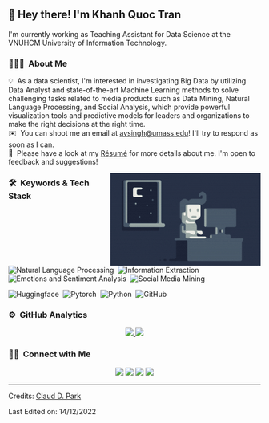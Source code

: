 <h2>👋 Hey there! I'm Khanh Quoc Tran</h2>
I'm currently working as Teaching Assistant for Data Science at the VNUHCM University of Information Technology.

### 👨🏻‍💻 &nbsp;About Me

💡 &nbsp;As a data scientist, I'm interested in investigating Big Data by utilizing Data Analyst and state-of-the-art Machine Learning methods to solve challenging tasks related to media products such as Data Mining, Natural Language Processing, and Social Analysis, which provide powerful visualization tools and predictive models for leaders and organizations to make the right decisions at the right time.\
✉️ &nbsp;You can shoot me an email at avsingh@umass.edu! I'll try to respond as soon as I can.\
📄 &nbsp;Please have a look at my [Résumé](https://github.com/kh4nh12/khanhtq_cv/files/10226325/TranQuocKhanh_Data_Scientist_CV.pdf) for more details about me. I'm open to feedback and suggestions!

<img alt="Night Coding" src="https://raw.githubusercontent.com/AVS1508/AVS1508/master/assets/Night-Coding.gif" align="right"/>

### 🛠 &nbsp;Keywords & Tech Stack

![Natural Language Processing](https://img.shields.io/badge/%20-Natural%20Language%20Processing-05122A?logo=TASA)&nbsp;
![Information Extraction](https://img.shields.io/badge/-Information%20Extraction-05122A?style=flat&logo=https://raw.githubusercontent.com/stevenrskelton/flag-icon/master/png/16/country-4x3/vn.png![image](https://user-images.githubusercontent.com/62872625/206336153-971a9c9d-34fb-42bb-ba4d-a64f2e5cd06c.png)
)&nbsp;
![Emotions and Sentiment Analysis](https://img.shields.io/badge/-Emotions%20and%20Sentiment%20Analysis-05122A?style=flat&logo=https://raw.githubusercontent.com/stevenrskelton/flag-icon/master/png/16/country-4x3/vn.png![image](https://user-images.githubusercontent.com/62872625/206336153-971a9c9d-34fb-42bb-ba4d-a64f2e5cd06c.png)
)&nbsp;
![Social Media Mining](https://img.shields.io/badge/-Social%20Media%20Mining-05122A?style=flat&logo=Vietnam)

![Huggingface](https://img.shields.io/badge/🤗-Huggingface-05122A)&nbsp;
![Pytorch](https://img.shields.io/badge/-Pytorch-05122A?style=flat&logo=pytorch)&nbsp;
![Python](https://img.shields.io/badge/-Python-05122A?style=flat&logo=python)&nbsp;
![GitHub](https://img.shields.io/badge/-GitHub-05122A?style=flat&logo=github)&nbsp;

### ⚙️ &nbsp;GitHub Analytics

<p align="center">
<a href="https://github.com/AVS1508">
  <img height="180em" src="https://github-readme-stats-eight-theta.vercel.app/api?username=kh4nh12&show_icons=true&theme=algolia&include_all_commits=true&count_private=true"/>
  <img height="180em" src="https://github-readme-stats-eight-theta.vercel.app/api/top-langs/?username=kh4nh12&layout=compact&langs_count=8&theme=algolia"/>
</a>
</p>

### 🤝🏻 &nbsp;Connect with Me

<p align="center">
<a href="https://www.adityavsingh.com"><img src="https://img.shields.io/badge/-khanhtq.com-3423A6?style=flat&logo=Google-Chrome&logoColor=white"/></a>
<a href="https://www.linkedin.com/in/kh4nh12/"><img src="https://img.shields.io/badge/-Khanh%20Quoc%20Tran-0077B5?style=flat&logo=Linkedin&logoColor=white"/></a>
<a href="mailto:khanhtq@uit.edu.vn"><img src="https://img.shields.io/badge/-khanhtq@uit.edu.vn-D14836?style=flat&logo=Gmail&logoColor=white"/></a>
<a href="https://www.facebook.com/khanhos0412/"><img src="https://img.shields.io/badge/-Khanh Quoc Tran-1877F2?style=flat&logo=Facebook&logoColor=white"/></a>
<!-- <a href="https://www.pinterest.ca/AVS1508"><img src="https://img.shields.io/badge/-@AVS1508-BD081C?style=flat&logo=Pinterest&logoColor=white"/></a> -->
<!-- <a href="https://www.behance.net/AVS1508"><img src="https://img.shields.io/badge/-@AVS1508-1769FF?style=flat&logo=Behance&logoColor=white"/></a> -->
</p>

-----
Credits: [Claud D. Park](https://github.com/posquit0/Awesome-CV)

Last Edited on: 14/12/2022
